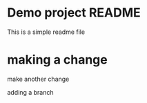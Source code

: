 # Demo project README

This is a simple readme file

# making a change
make another change

adding a branch



